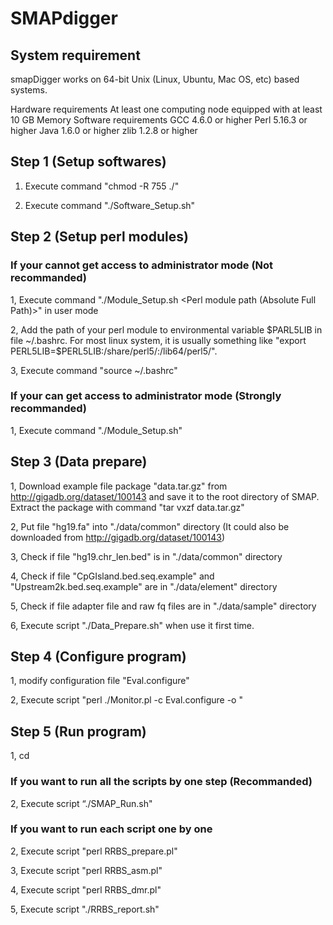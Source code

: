 # SMAPdigger
## System requirement
smapDigger works on 64-bit Unix (Linux, Ubuntu, Mac OS, etc) based systems. 

Hardware requirements
	At least one computing node equipped with at least 10 GB Memory
Software requirements
	GCC 4.6.0 or higher
	Perl 5.16.3 or higher
	Java 1.6.0 or higher
	zlib 1.2.8 or higher


## Step 1 (Setup softwares)

1. Execute command "chmod -R 755 ./"

2. Execute command "./Software_Setup.sh"

## Step 2 (Setup perl modules) 
### If your cannot get access to administrator mode (Not recommanded)
1, Execute command "./Module_Setup.sh <Perl module path (Absolute Full Path)>" in user mode

2, Add the path of your perl module to environmental variable $PARL5LIB in file ~/.bashrc. For most linux system, it is usually something like "export PERL5LIB=$PERL5LIB:<Perl module path>/share/perl5/:<Perl module path>/lib64/perl5/".

3, Execute command "source ~/.bashrc"
### If your can get access to administrator mode (Strongly recommanded)
1, Execute command "./Module_Setup.sh"
## Step 3 (Data prepare)
1, Download example file package "data.tar.gz" from http://gigadb.org/dataset/100143 and save it to the root directory of SMAP. Extract the package with command "tar vxzf data.tar.gz"

2, Put file "hg19.fa" into "./data/common" directory (It could also be downloaded from http://gigadb.org/dataset/100143)

3, Check if file "hg19.chr_len.bed" is in "./data/common" directory

4, Check if file "CpGIsland.bed.seq.example" and "Upstream2k.bed.seq.example" are in "./data/element" directory

5, Check if file adapter file and raw fq files  are in "./data/sample" directory

6, Execute script "./Data_Prepare.sh" when use it first time.
## Step 4 (Configure program) 
1, modify configuration file "Eval.configure" 

2, Execute script "perl ./Monitor.pl -c Eval.configure -o <Output path>"
## Step 5 (Run program) 
1, cd <Output path> 
### If you want to run all the scripts by one step (Recommanded)
2, Execute script “./SMAP_Run.sh"
### If you want to run each script one by one
2, Execute script "perl RRBS_prepare.pl"

3, Execute script "perl RRBS_asm.pl"

4, Execute script "perl RRBS_dmr.pl"

5, Execute script "./RRBS_report.sh"
